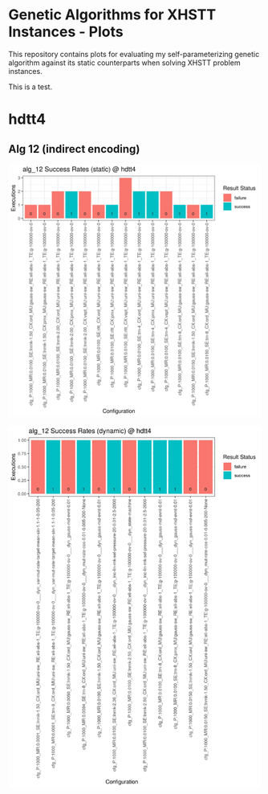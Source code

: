 # Genetic Algorithms for XHSTT Instances - Plots
This repository contains plots for evaluating my self-parameterizing genetic
algorithm against its static counterparts when solving XHSTT problem instances.

This is a test.

# hdtt4

## Alg 12 (indirect encoding)
![hdtt4_alg_12_static](https://github.com/biwecka/gax-plots/raw/results/rendered/hdtt4/alg_12/static.png)

![hdtt4_alg_12_dynamic](https://github.com/biwecka/gax-plots/raw/results/rendered/hdtt4/alg_12/dynamic.png)
